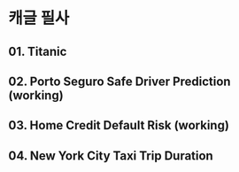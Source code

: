 # 캐글 필사

## 01. Titanic
## 02. Porto Seguro Safe Driver Prediction (working)
## 03. Home Credit Default Risk (working)
## 04. New York City Taxi Trip Duration